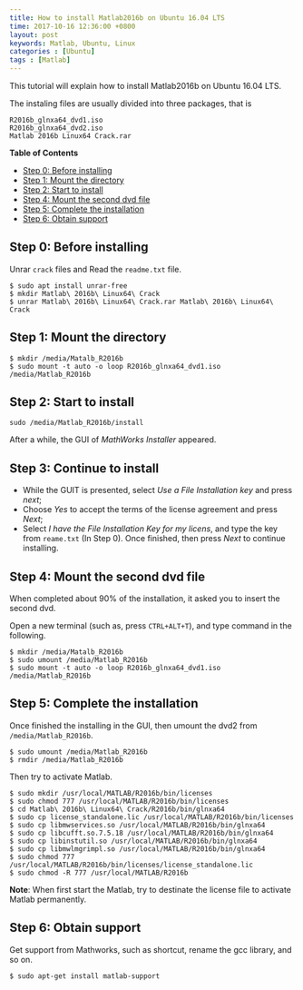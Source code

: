 ```yaml
---
title: How to install Matlab2016b on Ubuntu 16.04 LTS
time: 2017-10-16 12:36:00 +0800
layout: post
keywords: Matlab, Ubuntu, Linux
categories : [Ubuntu]
tags : [Matlab]
---
```


This tutorial will explain how to install Matlab2016b on Ubuntu 16.04 LTS.

The instaling files are usually divided into three packages, that is


```
R2016b_glnxa64_dvd1.iso
R2016b_glnxa64_dvd2.iso
Matlab 2016b Linux64 Crack.rar
```

**Table of Contents**

- [Step 0: Before installing](#step-0-before-installing)
- [Step 1: Mount the directory](#step-1-mount-the-directory)
- [Step 2: Start to install](#step-2-start-to-install)
- [Step 4: Mount the second dvd file](#step-4-mount-the-second-dvd-file)
- [Step 5: Complete the installation](#step-5-complete-the-installation)
- [Step 6: Obtain support](#step-6-obtain-support)

Step 0: Before installing
-------------------------

Unrar `crack` files and Read the `readme.txt` file.

```
$ sudo apt install unrar-free
$ mkdir Matlab\ 2016b\ Linux64\ Crack
$ unrar Matlab\ 2016b\ Linux64\ Crack.rar Matlab\ 2016b\ Linux64\ Crack
```

Step 1: Mount the directory
-------------------------------------------

```
$ mkdir /media/Matalb_R2016b
$ sudo mount -t auto -o loop R2016b_glnxa64_dvd1.iso /media/Matlab_R2016b
```

Step 2: Start to install
------------------------

```
sudo /media/Matlab_R2016b/install
```

After a while, the GUI of *MathWorks Installer* appeared.

Step 3: Continue to install
--------------------------- 

- While the GUIT is presented, select *Use a File Installation key* and press *next*;
- Choose *Yes* to accept the terms of the license agreement and press *Next*;
- Select *I have the File Installation Key for my licens*, and type the key from `reame.txt` (In Step 0). Once finished, then press *Next* to continue installing.

Step 4: Mount the second dvd file
---------------------------------

When completed about 90% of the installation, it asked you to insert the second dvd. 

Open a new terminal (such as, press `CTRL+ALT+T`), and type command in the following.

```
$ mkdir /media/Matalb_R2016b
$ sudo umount /media/Matlab_R2016b
$ sudo mount -t auto -o loop R2016b_glnxa64_dvd1.iso /media/Matlab_R2016b
```

Step 5: Complete the installation
-------------------------------------------------

Once finished the installing in the GUI, then umount the dvd2 from `/media/Matlab_R2016b`.

```
$ sudo umount /media/Matlab_R2016b
$ rmdir /media/Matlab_R2016b
```

Then try to activate Matlab.

```
$ sudo mkdir /usr/local/MATLAB/R2016b/bin/licenses
$ sudo chmod 777 /usr/local/MATLAB/R2016b/bin/licenses
$ cd Matlab\ 2016b\ Linux64\ Crack/R2016b/bin/glnxa64
$ sudo cp license_standalone.lic /usr/local/MATLAB/R2016b/bin/licenses
$ sudo cp libmwservices.so /usr/local/MATLAB/R2016b/bin/glnxa64
$ sudo cp libcufft.so.7.5.18 /usr/local/MATLAB/R2016b/bin/glnxa64
$ sudo cp libinstutil.so /usr/local/MATLAB/R2016b/bin/glnxa64
$ sudo cp libmwlmgrimpl.so /usr/local/MATLAB/R2016b/bin/glnxa64
$ sudo chmod 777 /usr/local/MATLAB/R2016b/bin/licenses/license_standalone.lic
$ sudo chmod -R 777 /usr/local/MATLAB/R2016b
```

**Note**: When first start the Matlab, try to destinate the license file to activate Matlab permanently.

Step 6: Obtain support
----------------------

Get support from Mathworks, such as shortcut, rename the gcc library, and so on.

```
$ sudo apt-get install matlab-support
```
